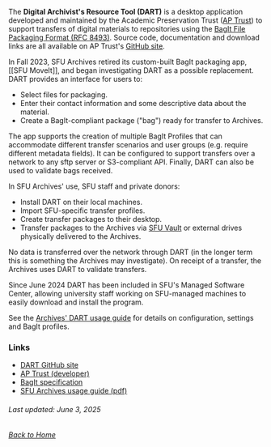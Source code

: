 The **Digital Archivist's Resource Tool (DART)** is a desktop application developed and maintained by the Academic Preservation Trust ([AP Trust](https://aptrust.org/)) to support transfers of digital materials to repositories using the [BagIt File Packaging Format (RFC 8493)](https://datatracker.ietf.org/doc/html/rfc8493). Source code, documentation and download links are all available on AP Trust's [GitHub site](https://github.com/APTrust/dart).

In Fall 2023, SFU Archives retired its custom-built BagIt packaging app, [[SFU MoveIt]], and began investigating DART as a possible replacement. DART provides an interface for users to:
- Select files for packaging.
- Enter their contact information and some descriptive data about the material.
- Create a BagIt-compliant package ("bag") ready for transfer to Archives.

The app supports the creation of multiple BagIt Profiles that can accommodate different transfer scenarios and user groups (e.g. require different metadata fields). It can be configured to support transfers over a network to any sftp server or S3-compliant API. Finally, DART can also be used to validate bags received.

In SFU Archives' use, SFU staff and private donors:
- Install DART on their local machines.
- Import SFU-specific transfer profiles.
- Create transfer packages to their desktop.
- Transfer packages to the Archives via [SFU Vault](sfu-vault.md) or external drives physically delivered to the Archives.

No data is transferred over the network through DART (in the longer term this is something the Archives may investigate). On receipt of a transfer, the Archives uses DART to validate transfers.

Since June 2024 DART has been included in SFU's Managed Software Center, allowing university staff working on SFU-managed machines to easily download and install the program.

See the [Archives' DART usage guide](../sfua-usage-guides/dart-sfua.pdf) for details on configuration, settings and BagIt profiles.

### Links
- [DART GitHub site](https://github.com/APTrust/dart)
- [AP Trust (developer)](https://aptrust.org/)
- [BagIt specification](https://datatracker.ietf.org/doc/html/rfc8493)
- [SFU Archives usage guide (pdf)](../sfua-usage-guides/dart-sfua.pdf)


###### Last updated: June 3, 2025
###### [Back to Home](../README.md)
